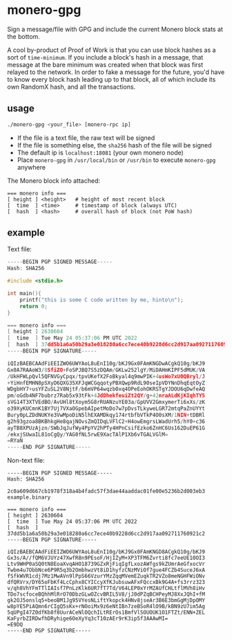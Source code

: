 # monero-gpg
Sign a message/file with GPG and include the current Monero block stats at the bottom.

A cool by-product of Proof of Work is that you can use block hashes as a sort of `time-minimum`. If you include a block's hash in a message, that message at the bare minimum was created when that block was first relayed to the network. In order to fake a message for the future, you'd have to know every block hash leading up to that block, all of which include its own RandomX hash, and all the transactions.

## usage
```bash
./monero-gpg <your_file> [monero-rpc ip]
```
* If the file is a text file, the raw text will be signed
* If the file is something else, the `sha256` hash of the file will be signed
* The default ip is `localhost:18081` (your own monero node)
* Place `monero-gpg` in `/usr/local/bin` or `/usr/bin` to execute `monero-gpg` anywhere

The Monero block info attached:
```
=== monero info ===
[ height ] <height>   # height of most recent block
[  time  ] <time>     # timestamp of block (always UTC)
[  hash  ] <hash>     # overall hash of block (not PoW hash)
```

## example
Text file:
```c
-----BEGIN PGP SIGNED MESSAGE-----
Hash: SHA256

#include <stdio.h>

int main(){
	printf("this is some C code written by me, hinto\n");
	return 0;
}

=== monero info ===
[ height ] 2630604
[  time  ] Tue May 24 05:37:06 PM UTC 2022
[  hash  ] 37dd5b1a6a50b29a3e018280a6cc7ece40b9228d6cc2d917aa092711760921c2
-----BEGIN PGP SIGNATURE-----

iQIzBAEBCAAdFiEEIZWO6UWYAoL8uEnI10g/bKJ9Gx0FAmKNGDwACgkQ10g/bKJ9
Gx0A7RAAoW3/8SfiZO+FoSPJBQ7S5zDQAm/GKLw252lgY/MiDAHmKIPF5dMUK/VA
/UkHFWLpQvl5QFNVGyCpqx/tpvUKefX2FoBkyal4q9mwPIK+4usWo7xU0QBryl/J
+YiHnfEMHN8pSXyD6QXG35XFJqWCGqqotyPBXQwp9RdL90seIpVDYNnDhqEqtOyZ
WDgbHY7+usYFZuSL2V8NjtF/b6mVP64wqzb0xq4OPeEohOKRSTgYJDOU6qDwfeAQ
pm/oGdb4NF7bubrz7Rab5x93tFk+4JdDhekfeuiZt2QY/g+42nraALdKjKIqhTY5
sVG14T3XTVEdBO/AvUHl8tXoym5G8rRUANzuYE03a/GpUVV2GmxymerTi6xXs/zK
o39XyKUCmnK1BY7Uj7VXaOGpebAIpetMoDo7w7pDvsTLkyweLGR72mtqPaZnUYYt
Bury0pLZDdNUKYe3VwMpoDiN5lhEXAMDkqy174rtbfbVTkP4O0sXM/1NIN+tDBRl
g2h93gzoa8BKBhkgHe8qajNOvsZmQIDqLVFlC2+H4owEmgrsLWadUrh5/hY0+c36
ayTB8XPUzAjzn/SWbJqJufWy4PpYV2hPTy4HPnCsifEzko6ZnHC6Us162DuEP61G
/ekxjSUwaIL81oCgQy/YAG0fNL5rwE9XacTAlP1Xb6vTGALVGlM=
=RYaN
-----END PGP SIGNATURE-----
```
Non-text file:
```
-----BEGIN PGP SIGNED MESSAGE-----
Hash: SHA256

2c0a609d667cb1978f318a4b4fadc57f3dae44aaddac01fe00e5236b2d003eb3  example.binary

=== monero info ===
[ height ] 2630604
[  time  ] Tue May 24 05:37:06 PM UTC 2022
[  hash  ] 37dd5b1a6a50b29a3e018280a6cc7ece40b9228d6cc2d917aa092711760921c2
-----BEGIN PGP SIGNATURE-----

iQIzBAEBCAAdFiEEIZWO6UWYAoL8uEnI10g/bKJ9Gx0FAmKNGD8ACgkQ10g/bKJ9
Gx3s/A//fQM6VJUYz47XwfR8n9PEsoF/HjIZyM+XP3TFM6Zvrti8fc7eeUE10OI3
Ltv9WHP0aSQ0tN8EoaXvqAHO18739GZxRjFiqIgfLxozAWfgs9kZUmrAeGfxocVr
Twbm4u7ObbNce6P9R5q3b2OmbhwzVt8iD1hyfzCNzMViOf7gue4FCZb4SuceJ6xA
fSfkWVR1cdj7Mz1MwAVn9lPpS66VzurYMzZqqMVemEZuqkTR2VZo8meNGHFWiONv
dfQRVrx/DY65oFbKf4LcCphx8CYICcyXfKJubsuwAFxFQccxBk9G4A+fs3rrz323
v/qh8VhYFmTTlIAIsf7PnLzKlk6UR7fT7Td/V64LEP0xYrMZAUfCHLtflMVh8iHv
TDo7scfoceBQhhMlRrO70DbzGLwOZcvBRIL5V8/jJ0dPZqBCHPeyMJ8XxJQhI+fM
gk2OJ5onslq5+beoBM1Jg95VYesNLiftYkopck4HNv8jseAr3B6E3bmGgMjDpOMY
w8pYE5PiAQmn6rCIgQ5sKx+rNOoiMx9z6eNtIBn7zeBSoR4lO9B/kBN9zU7im5Ag
5qUPgI47Z0dfKb8f8UurACeNlOQchILtRErOs1BmfVlSOUOUK1O1FTZt/ENN+ZEL
KaFyrbZIRDwfhDRyhige6OeXyYq3cT10zAEr9rK3ip5f3AAAwMI=
=E9DQ
-----END PGP SIGNATURE-----
```
